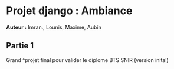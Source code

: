 # Projet django : Ambiance

**Auteur :** Imran., Lounis, Maxime, Aubin

## Partie 1

Grand ^projet final pour valider le diplome BTS SNIR (version inital)
